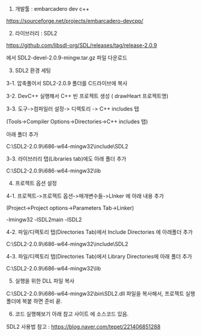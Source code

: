 1. 개발툴 : embarcadero dev c++

https://sourceforge.net/projects/embarcadero-devcpp/

2. 라이브러리 : SDL2 

https://github.com/libsdl-org/SDL/releases/tag/release-2.0.9

에서 SDL2-devel-2.0.9-mingw.tar.gz 파일 다운로드

3. SDL2 환경 세팅

3-1. 압축풀어서 SDL2-2.0.9 폴더를 C드라이브에 복사
   
3-2. DevC++ 실행해서 C++ 빈 프로젝트 생성 ( drawHeart 프로젝트명)

3-3. 도구->컴파일러 설정-> 디렉토리 -> C++ includes 탭

(Tools->Compiler Options->Directories->C++ includes 탭)

아래 폴더 추가

C:\SDL2-2.0.9\i686-w64-mingw32\include\SDL2

3-3. 라이브러리 탭(Libraries tab)에도 아래 폴더 추가

C:\SDL2-2.0.9\i686-w64-mingw32\lib

4. 프로젝트 옵션 설정

4-1. 프로젝트->프로젝트 옵션->매개변수들->LInker 에 아래 내용 추가

(Project->Project options->Parameters Tab->Linker)

-lmingw32 -lSDL2main -lSDL2

4-2. 파일/디렉토리 탭(Directories Tab)에서 Include Directories 에 아래폴더 추가

C:\SDL2-2.0.9\i686-w64-mingw32\include\SDL2

4-3. 파일/디렉토리 탭(Directories Tab)에서 Library Directories에 아래 폴더 추가

C:\SDL2-2.0.9\i686-w64-mingw32\lib

5. 실행을 위한 DLL 파일 복사

C:\SDL2-2.0.9\i686-w64-mingw32\bin\SDL2.dll 파일을 복사해서, 프로젝트 실행폴더에 복붙 하면 준비 끝.

6. 코드 실행해보기
아래 참고 사이트 에 소스코드 있음.

SDL2 사용법 참고 : https://blog.naver.com/tepet/221406851288

